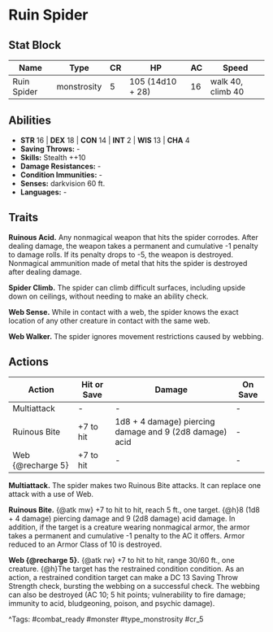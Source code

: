 # Ruin Spider

## Stat Block

| Name | Type | CR | HP | AC | Speed |
|------|------|----|----|----|-------|
| Ruin Spider | monstrosity | 5 | 105 (14d10 + 28) | 16 | walk 40, climb 40 |

## Abilities

- **STR** 16 | **DEX** 18 | **CON** 14 | **INT** 2 | **WIS** 13 | **CHA** 4
- **Saving Throws:** -  
- **Skills:** Stealth ++10  
- **Damage Resistances:** -  
- **Condition Immunities:** -  
- **Senses:** darkvision 60 ft.  
- **Languages:** -

## Traits

**Ruinous Acid.** Any nonmagical weapon that hits the spider corrodes. After dealing damage, the weapon takes a permanent and cumulative -1 penalty to damage rolls. If its penalty drops to -5, the weapon is destroyed. Nonmagical ammunition made of metal that hits the spider is destroyed after dealing damage.

**Spider Climb.** The spider can climb difficult surfaces, including upside down on ceilings, without needing to make an ability check.

**Web Sense.** While in contact with a web, the spider knows the exact location of any other creature in contact with the same web.

**Web Walker.** The spider ignores movement restrictions caused by webbing.


## Actions

| Action | Hit or Save | Damage | On Save |
|--------|--------------|--------|----------|
| Multiattack | - | - | - |
| Ruinous Bite | +7 to hit | 1d8 + 4 damage) piercing damage and 9 (2d8 damage) acid | - |
| Web {@recharge 5} | +7 to hit | - | - |

**Multiattack.** The spider makes two Ruinous Bite attacks. It can replace one attack with a use of Web.

**Ruinous Bite.** {@atk mw} +7 to hit to hit, reach 5 ft., one target. {@h}8 (1d8 + 4 damage) piercing damage and 9 (2d8 damage) acid damage. In addition, if the target is a creature wearing nonmagical armor, the armor takes a permanent and cumulative -1 penalty to the AC it offers. Armor reduced to an Armor Class of 10 is destroyed.

**Web {@recharge 5}.** {@atk rw} +7 to hit to hit, range 30/60 ft., one creature. {@h}The target has the restrained condition condition. As an action, a restrained condition target can make a DC 13 Saving Throw Strength check, bursting the webbing on a successful check. The webbing can also be destroyed (AC 10; 5 hit points; vulnerability to fire damage; immunity to acid, bludgeoning, poison, and psychic damage).


^Tags: #combat_ready #monster #type_monstrosity #cr_5